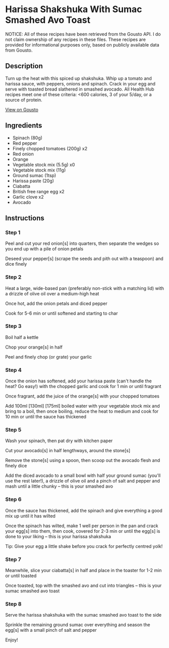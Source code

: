 # Harissa Shakshuka With Sumac Smashed Avo Toast

NOTICE: All of these recipes have been retrieved from the Gousto API. I do not claim ownership of any recipes in these files. These recipes are provided for informational purposes only, based on publicly available data from Gousto.

## Description

Turn up the heat with this spiced up shakshuka. Whip up a tomato and harissa sauce, with peppers, onions and spinach. Crack in your egg and serve with toasted bread slathered in smashed avocado. All Health Hub recipes meet one of these criteria: <600 calories, 3 of your 5/day, or a source of protein.

[View on Gousto](https://www.gousto.co.uk/recipes/cookbook/harissa-shakshuka-with-sumac-smashed-avo-toast)

## Ingredients

- Spinach (80g)
- Red pepper
- Finely chopped tomatoes (200g) x2
- Red onion
- Orange
- Vegetable stock mix (5.5g) x0
- Vegetable stock mix (11g)
- Ground sumac (1tsp)
- Harissa paste (20g)
- Ciabatta
- British free range egg x2
- Garlic clove x2
- Avocado

## Instructions


### Step 1

Peel and cut your red onion[s]<span class="text-danger"> </span>into quarters, then separate the wedges so you end up with a pile of onion petals

Deseed your pepper[s] (scrape the seeds and pith out with a teaspoon) and dice finely


### Step 2

Heat a large, wide-based pan (preferably non-stick with a matching lid) with a drizzle of olive oil over a medium-high heat

Once hot, add the onion petals and diced pepper

Cook for 5-6 min or until softened and starting to char


### Step 3

Boil half a kettle

Chop your orange[s] in half

Peel and finely chop (or grate) your garlic


### Step 4

Once the onion has softened, add your harissa paste (can't handle the heat? Go easy!) with the chopped garlic and cook for 1 min or until fragrant

Once fragrant, add the juice of the orange[s]<span class="text-danger"> </span>with your chopped tomatoes

Add 100ml <span class="text-purple">[130ml]</span><span class="text-danger"> [175ml]</span> boiled water with your vegetable stock mix and bring to a boil, then once boiling, reduce the heat to medium and cook for 10 min or until the sauce has thickened


### Step 5

Wash your spinach, then pat dry with kitchen paper

Cut your avocado[s] in half lengthways, around the stone[s]

Remove the stone[s]<span class="text-danger"> </span>using a spoon, then scoop out the avocado flesh and finely dice

Add the diced avocado to a small bowl with half your ground sumac (you'll use the rest later!), a drizzle of olive oil and a pinch of salt and pepper and mash until a little chunky – this is your smashed avo


### Step 6

Once the sauce has thickened, add the spinach and give everything a good mix up until it has wilted

Once the spinach has wilted, make 1 well per person in the pan and crack your egg[s] into them, then cook, covered for 2-3 min or until the egg[s] is done to your liking – this is your harissa shakshuka

Tip: Give your egg a little shake before you crack for perfectly centred yolk!


### Step 7

Meanwhile, slice your ciabatta[s] in half and place in the toaster for 1-2 min or until toasted

Once toasted, top with the smashed avo and cut into triangles – this is your sumac smashed avo toast

### Step 8

Serve the harissa shakshuka with the sumac smashed avo toast to the side

Sprinkle the remaining ground sumac over everything and season the egg[s] with a small pinch of salt and pepper

Enjoy!

